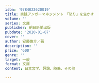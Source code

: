 ```yaml
---
isbn: '9784022620019'
title: 実践アンガーマネジメント　「怒り」を生かす
volume: ''
series: 文庫
publisher: 朝日新聞出版
pubdate: '2020-01-07'
cover: ''
author: 安藤俊介／著
description: ''
price: '600'
genre: ''
target: 一般
format: 文庫
content: 日本文学、評論、随筆、その他

---
```

